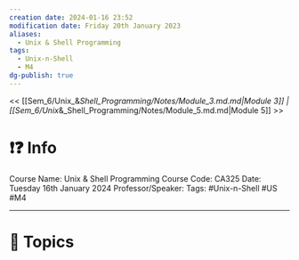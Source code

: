 ```yaml
---
creation date: 2024-01-16 23:52
modification date: Friday 20th January 2023
aliases:
  - Unix & Shell Programming
tags:
  - Unix-n-Shell
  - M4
dg-publish: true
---
```


<< [[Sem_6/Unix_&_Shell_Programming/Notes/Module_3.md.md|Module 3]]  | [[Sem_6/Unix_&_Shell_Programming/Notes/Module_5.md.md|Module 5]] >>

# ❗❓ Info
Course Name: Unix & Shell Programming
Course Code: CA325
Date: Tuesday 16th January 2024
Professor/Speaker: 
Tags: #Unix-n-Shell #US #M4

---
# 📃 Topics